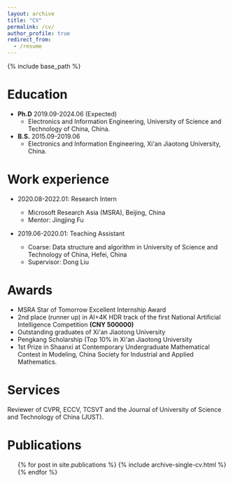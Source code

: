 ```yaml
---
layout: archive
title: "CV"
permalink: /cv/
author_profile: true
redirect_from:
  - /resume
---
```


{% include base_path %}

Education
======
* **Ph.D** 2019.09-2024.06 (Expected)
  * Electronics and Information Engineering, University of Science and Technology of China, China.
* **B.S.** 2015.09-2019.06
  * Electronics and Information Engineering, Xi'an Jiaotong University, China.

Work experience
======
* 2020.08-2022.01: Research Intern
  * Microsoft Research Asia (MSRA), Beijing, China
  * Mentor: Jingjing Fu

* 2019.06-2020.01: Teaching Assistant
  * Coarse: Data structure and algorithm in University of Science and Technology of China, Hefei, China
  * Supervisor: Dong Liu

Awards
======
* MSRA Star of Tomorrow Excellent Internship Award
* 2nd place (runner up) in AI+4K HDR track of the first National Artificial Intelligence Competition **(CNY 500000)**
* Outstanding graduates of Xi'an Jiaotong University
* Pengkang Scholarship (Top 10% in Xi'an Jiaotong University
* 1st Prize in Shaanxi at Contemporary Undergraduate Mathematical Contest in Modeling, China Society for Industrial and Applied Mathematics.

Services
======
Reviewer of CVPR, ECCV, TCSVT and the Journal of University of Science and Technology of China (JUST).

Publications
======
  <ul>{% for post in site.publications %}
    {% include archive-single-cv.html %}
  {% endfor %}</ul>
